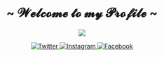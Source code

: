 <h1 align="center">~ 𝓦𝓮𝓵𝓬𝓸𝓶𝓮 𝓽𝓸 𝓶𝔂 𝓟𝓻𝓸𝓯𝓲𝓵𝓮  ~</h1>
<p align="center">
  <img src="https://steamuserimages-a.akamaihd.net/ugc/1264897514198371338/5FEB654C746D7673E6A70A9FBE06F5ACE6FBFB6D/?imw=637&imh=358&ima=fit&impolicy=Letterbox&imcolor=%23000000&letterbox=true">
</p>

<p align="center">
  <a href="https://twitter.com/xsannna_" target="_blank">
    <img src="https://img.shields.io/badge/twitter-%231DA1F2.svg?&style=for-the-badge&logo=twitter&logoColor=white&color=071A2C" alt="Twitter"/>
  </a>
  <a href="https://instagram.com/xvinnnnnx" target="_blank">
    <img src="https://img.shields.io/badge/instagram-%23E4405F.svg?&style=for-the-badge&logo=instagram&logoColor=white&color=071A2C" alt="Instagram"/>
  </a>
  </a>
  <a href="https://www.facebook.com/sannn.id" target="_blank">
    <img src="https://img.shields.io/badge/facebook-%231877F2.svg?&style=for-the-badge&logo=facebook&logoColor=white&color=071A2C" alt="Facebook"/>
  </a>
</p>
